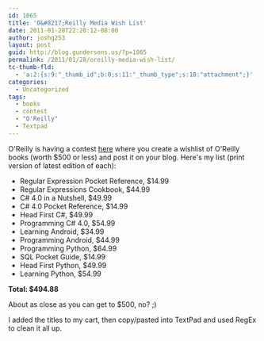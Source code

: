 ```yaml
---
id: 1065
title: 'O&#8217;Reilly Media Wish List'
date: 2011-01-28T22:20:12-08:00
author: joshg253
layout: post
guid: http://blog.gundersons.us/?p=1065
permalink: /2011/01/28/oreilly-media-wish-list/
tc-thumb-fld:
  - 'a:2:{s:9:"_thumb_id";b:0;s:11:"_thumb_type";s:10:"attachment";}'
categories:
  - Uncategorized
tags:
  - books
  - contest
  - "O'Reilly"
  - Textpad
---
```

O&#039;Reilly is having a contest <a href="http://www.oreillynet.com/oreilly/new-year-2011-enter.csp">here</a> where you create a wishlist of O&#039;Reilly books (worth $500 or less) and post it on your blog. Here&#039;s my list (print version of latest edition of each):

<ul>
    <li>Regular Expression Pocket Reference, $14.99</li>
    <li>Regular Expressions Cookbook, $44.99</li>
    <li>C# 4.0 in a Nutshell, $49.99</li>
    <li>C# 4.0 Pocket Reference, $14.99</li>
    <li>Head First C#, $49.99</li>
    <li>Programming C# 4.0, $54.99</li>
    <li>Learning Android, $34.99</li>
    <li>Programming Android, $44.99</li>
    <li>Programming Python, $64.99</li>
    <li>SQL Pocket Guide, $14.99</li>
    <li>Head First Python, $49.99</li>
    <li>Learning Python, $54.99</li>
</ul>

<strong>Total: $494.88</strong>

About as close as you can get to $500, no? ;)

I added the titles to my cart, then copy/pasted into TextPad and used RegEx to clean it all up.